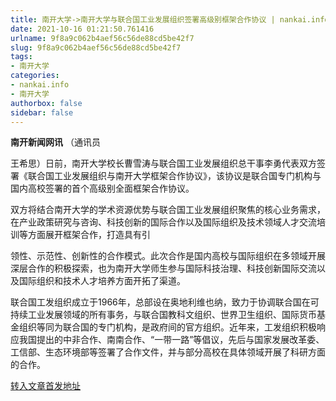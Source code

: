 ```yaml
---
title: 南开大学->南开大学与联合国工业发展组织签署高级别框架合作协议 | nankai.info
date: 2021-10-16 01:21:50.761416
urlname: 9f8a9c062b4aef56c56de88cd5be42f7
slug: 9f8a9c062b4aef56c56de88cd5be42f7
tags: 
- 南开大学
categories:
- nankai.info
- 南开大学
authorbox: false
sidebar: false
---
```

**南开新闻网讯** （通讯员

王希思）日前，南开大学校长曹雪涛与联合国工业发展组织总干事李勇代表双方签署《联合国工业发展组织与南开大学框架合作协议》，该协议是联合国专门机构与国内高校签署的首个高级别全面框架合作协议。

双方将结合南开大学的学术资源优势与联合国工业发展组织聚焦的核心业务需求，在产业政策研究与咨询、科技创新的国际合作以及国际组织及技术领域人才交流培训等方面展开框架合作，打造具有引
<!--more-->
领性、示范性、创新性的合作模式。此次合作是国内高校与国际组织在多领域开展深层合作的积极探索，也为南开大学师生参与国际科技治理、科技创新国际交流以及国际组织和技术人才培养方面开拓了渠道。

联合国工发组织成立于1966年，总部设在奥地利维也纳，致力于协调联合国在可持续工业发展领域的所有事务，与联合国教科文组织、世界卫生组织、国际货币基金组织等同为联合国的专门机构，是政府间的官方组织。近年来，工发组织积极响应我国提出的中非合作、南南合作、“一带一路”等倡议，先后与国家发展改革委、工信部、生态环境部等签署了合作文件，并与部分高校在具体领域开展了科研方面的合作。



[转入文章首发地址](http://news.nankai.edu.cn/ywsd/system/2021/10/14/030048323.shtml)